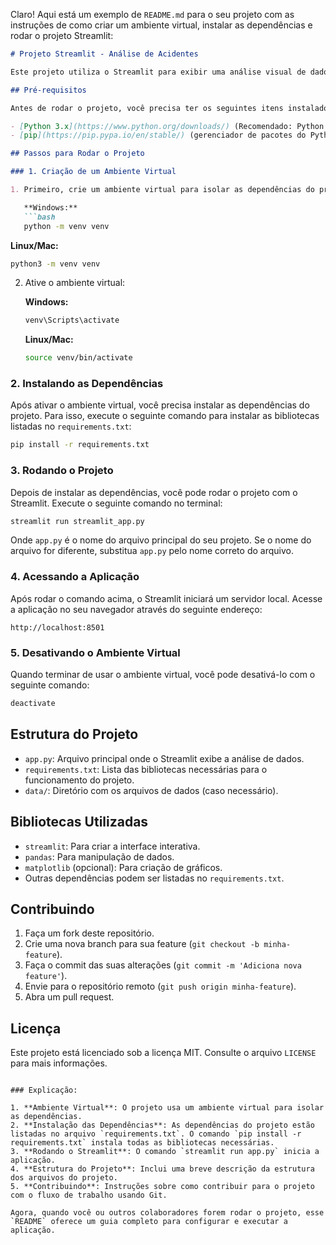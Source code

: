 Claro! Aqui está um exemplo de `README.md` para o seu projeto com as instruções de como criar um ambiente virtual, instalar as dependências e rodar o projeto Streamlit:

```markdown
# Projeto Streamlit - Análise de Acidentes

Este projeto utiliza o Streamlit para exibir uma análise visual de dados de acidentes. Aqui estão as instruções para rodar o projeto localmente.

## Pré-requisitos

Antes de rodar o projeto, você precisa ter os seguintes itens instalados:

- [Python 3.x](https://www.python.org/downloads/) (Recomendado: Python 3.8 ou superior)
- [pip](https://pip.pypa.io/en/stable/) (gerenciador de pacotes do Python)

## Passos para Rodar o Projeto

### 1. Criação de um Ambiente Virtual

1. Primeiro, crie um ambiente virtual para isolar as dependências do projeto. Para isso, execute o seguinte comando no terminal (dentro do diretório do projeto):

   **Windows:**
   ```bash
   python -m venv venv
   ```

   **Linux/Mac:**
   ```bash
   python3 -m venv venv
   ```

2. Ative o ambiente virtual:

   **Windows:**
   ```bash
   venv\Scripts\activate
   ```

   **Linux/Mac:**
   ```bash
   source venv/bin/activate
   ```

### 2. Instalando as Dependências

Após ativar o ambiente virtual, você precisa instalar as dependências do projeto. Para isso, execute o seguinte comando para instalar as bibliotecas listadas no `requirements.txt`:

```bash
pip install -r requirements.txt
```

### 3. Rodando o Projeto

Depois de instalar as dependências, você pode rodar o projeto com o Streamlit. Execute o seguinte comando no terminal:

```bash
streamlit run streamlit_app.py
```

Onde `app.py` é o nome do arquivo principal do seu projeto. Se o nome do arquivo for diferente, substitua `app.py` pelo nome correto do arquivo.

### 4. Acessando a Aplicação

Após rodar o comando acima, o Streamlit iniciará um servidor local. Acesse a aplicação no seu navegador através do seguinte endereço:

```
http://localhost:8501
```

### 5. Desativando o Ambiente Virtual

Quando terminar de usar o ambiente virtual, você pode desativá-lo com o seguinte comando:

```bash
deactivate
```

## Estrutura do Projeto

- `app.py`: Arquivo principal onde o Streamlit exibe a análise de dados.
- `requirements.txt`: Lista das bibliotecas necessárias para o funcionamento do projeto.
- `data/`: Diretório com os arquivos de dados (caso necessário).

## Bibliotecas Utilizadas

- `streamlit`: Para criar a interface interativa.
- `pandas`: Para manipulação de dados.
- `matplotlib` (opcional): Para criação de gráficos.
- Outras dependências podem ser listadas no `requirements.txt`.

## Contribuindo

1. Faça um fork deste repositório.
2. Crie uma nova branch para sua feature (`git checkout -b minha-feature`).
3. Faça o commit das suas alterações (`git commit -m 'Adiciona nova feature'`).
4. Envie para o repositório remoto (`git push origin minha-feature`).
5. Abra um pull request.

## Licença

Este projeto está licenciado sob a licença MIT. Consulte o arquivo `LICENSE` para mais informações.
```

### Explicação:

1. **Ambiente Virtual**: O projeto usa um ambiente virtual para isolar as dependências.
2. **Instalação das Dependências**: As dependências do projeto estão listadas no arquivo `requirements.txt`. O comando `pip install -r requirements.txt` instala todas as bibliotecas necessárias.
3. **Rodando o Streamlit**: O comando `streamlit run app.py` inicia a aplicação.
4. **Estrutura do Projeto**: Inclui uma breve descrição da estrutura dos arquivos do projeto.
5. **Contribuindo**: Instruções sobre como contribuir para o projeto com o fluxo de trabalho usando Git.

Agora, quando você ou outros colaboradores forem rodar o projeto, esse `README` oferece um guia completo para configurar e executar a aplicação.